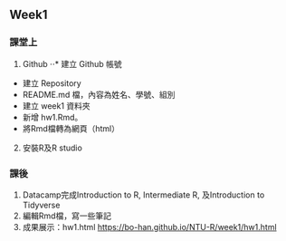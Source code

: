 ## Week1
### 課堂上
1. Github
⋅⋅* 建立 Github 帳號
 * 建立 Repository
 * README.md 檔，內容為姓名、學號、組別
 * 建立 week1 資料夾
 * 新增 hw1.Rmd。
 * 將Rmd檔轉為網頁（html）
2. 安裝R及R studio


### 課後
1. Datacamp完成Introduction to R, Intermediate R, 及Introduction to Tidyverse
2. 編輯Rmd檔，寫一些筆記
3. 成果展示：hw1.html
https://bo-han.github.io/NTU-R/week1/hw1.html

